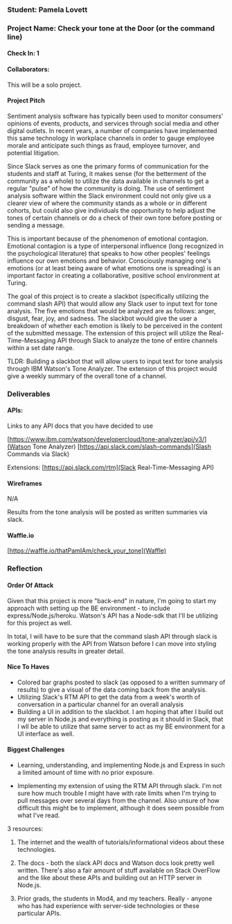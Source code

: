 ### Student: Pamela Lovett

### Project Name: Check your tone at the Door (or the command line)

#### Check In: 1  

#### Collaborators:  

This will be a solo project.

#### Project Pitch  

Sentiment analysis software has typically been used to monitor consumers' opinions of events, products, and services through social media and other digital outlets. In recent years, a number of companies have implemented this same technology in workplace channels in order to gauge employee morale and anticipate such things as fraud, employee turnover, and potential litigation.

Since Slack serves as one the primary forms of communication for the students and staff at Turing, it makes sense (for the betterment of the community as a whole) to utilize the data available in channels to get a regular "pulse" of how the community is doing. The use of sentiment analysis software within the Slack environment could not only give us a clearer view of where the community stands as a whole or in different cohorts, but could also give individuals the opportunity to help adjust the tones of certain channels or do a check of their own tone before posting or sending a message.

This is important because of the phenomenon of emotional contagion. Emotional contagion is a type of interpersonal influence (long recognized in the psychological literature) that speaks to how other peoples' feelings influence our own emotions and behavior. Consciously managing one's emotions (or at least being aware of what emotions one is spreading) is an important factor in creating a collaborative, positive school environment at Turing.

The goal of this project is to create a slackbot (specifically utilizing the command slash API) that would allow any Slack user to input text for tone analysis. The five emotions that would be analyzed are as follows: anger, disgust, fear, joy, and sadness. The slackbot would give the user a breakdown of whether each emotion is likely to be perceived in the content of the submitted message. The extension of this project will utilize the Real-Time-Messaging API through Slack to analyze the tone of entire channels within a set date range.

TLDR:
Building a slackbot that will allow users to input text for tone analysis through IBM Watson's Tone Analyzer. The extension of this project would give a weekly summary of the overall tone of a channel.

### Deliverables


#### APIs:  
Links to any API docs that you have decided to use

[https://www.ibm.com/watson/developercloud/tone-analyzer/api/v3/](Watson Tone Analyzer)
[https://api.slack.com/slash-commands](Slash Commands via Slack)

Extensions:
[https://api.slack.com/rtm](Slack Real-Time-Messaging API)

#### Wireframes  

N/A

Results from the tone analysis will be posted as written summaries via slack.

#### Waffle.io

[https://waffle.io/thatPamIAm/check_your_tone](Waffle)

### Reflection  

#### Order Of Attack  
Given that this project is more "back-end" in nature, I'm going to start my approach with setting up the BE environment - to include express/Node.js/heroku. Watson's API has a Node-sdk that I'll be utilizing for this project as well.

In total, I will have to be sure that the command slash API through slack is working properly with the API from Watson before I can move into styling the tone analysis results in greater detail.

#### Nice To Haves   

- Colored bar graphs posted to slack (as opposed to a written summary of results) to give a visual of the data coming back from the analysis.
- Utilizing Slack's RTM API to get the data from a week's worth of conversation in a particular channel for an overall analysis
- Building a UI in addition to the slackbot. I am hoping that after I build out my server in Node.js and everything is posting as it should in Slack, that I wll be able to utilize that same server to act as my BE environment for a UI interface as well.

#### Biggest Challenges  

- Learning, understanding, and implementing Node.js and Express in such a limited amount of time with no prior exposure.

- Implementing my extension of using the RTM API through slack. I'm not sure how much trouble I might have with rate limits when I'm trying to pull messages over several days from the channel. Also unsure of how difficult this might be to implement, although it does seem possible from what I've read.

3 resources:
1) The internet and the wealth of tutorials/informational videos about these technologies.

2) The docs - both the slack API docs and Watson docs look pretty well written. There's also a fair amount of stuff available on Stack OverFlow and the like about these APIs and building out an HTTP server in Node.js.

3) Prior grads, the students in Mod4, and my teachers. Really - anyone who has had experience with server-side technologies or these particular APIs.
